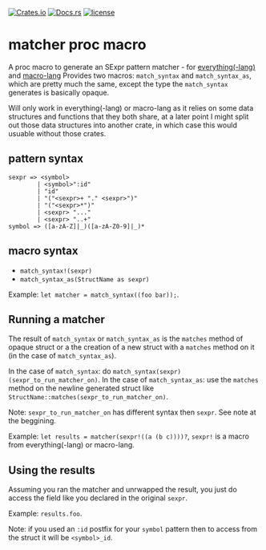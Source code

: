 [![Crates.io](https://img.shields.io/crates/v/matcher-proc-macro.svg)](https://crates.io/crates/matcher-proc-macro)
[![Docs.rs](https://docs.rs/matcher-proc-macro/badge.svg)](https://docs.rs/matcher-proc-macro)
[![license](https://img.shields.io/github/license/mendelsshop/everything)](https://github.com/mendelsshop/everything/blob/main/LICENSE)

# matcher proc macro

A proc macro to generate an SExpr pattern matcher - for [everything(-lang)](https://github.com/mendelsshop/everything) and [macro-lang](https://github.com/mendelsshop/macro-lang)
Provides two macros: `match_syntax` and `match_syntax_as`, which are pretty much the same, except the type the `match_syntax` generates is basically opaque.

Will only work in everything(-lang) or macro-lang as it relies on some data structures and functions that they both share, at a later point I might split out those data structures into another crate, in which case this would usuable without those crates.

## pattern syntax
```
sexpr => <symbol>
        | <symbol>":id"
        | "id"
        | "("<sexpr>+ "." <sexpr>")"
        | "("<sexpr>*")"
        | <sexpr> "..."
        | <sexpr> "..+"
symbol => ([a-zA-Z]|_)([a-zA-Z0-9]|_)*
```

## macro syntax

- `match_syntax!(sexpr)`
- `match_syntax_as(StructName as sexpr)`

Example: `let matcher = match_syntax((foo bar));`.

## Running a matcher

The result of `match_syntax` or `match_syntax_as` is the `matches` method of opaque struct or a the creation of a new struct with a `matches` method on it (in the case of `match_syntax_as`).

In the case of `match_syntax`: do `match_syntax(sexpr)(sexpr_to_run_matcher_on)`.
In the case of `match_syntax_as`: use the `matches` method on the newline generated struct like `StructName::matches(sexpr_to_run_matcher_on)`.

Note: `sexpr_to_run_matcher_on` has different syntax then `sexpr`. See note at the beggining.

Example: `let results = matcher(sexpr!((a (b c))))?`, `sexpr!` is a macro from everything(-lang) or macro-lang.

## Using the results

Assuming you ran the matcher and unrwapped the result, you just do access the field like you declared in the original `sexpr`.

Example: `results.foo`.

Note: if you used an `:id` postfix for your `symbol` pattern then to access from the struct it will be `<symbol>_id`.
